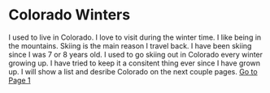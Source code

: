 # **Colorado Winters**

I used to live in Colorado. I love to visit during the winter time. I like being in the mountains. Skiing is the main reason I travel back. I have been skiing since I was 7 or 8 years old. I used to go skiing out in Colorado every winter growing up. I have tried to keep it a consitent thing ever since I have grown up. I will show a list and desribe Colorado on the next couple pages.
[Go to Page 1](Page1.md)
